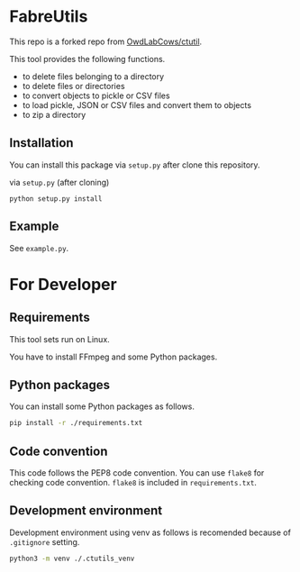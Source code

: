 # FabreUtils

This repo is a forked repo from [OwdLabCows/ctutil](https://github.com/OwdLabCows/ctutils).

This tool provides the following functions.

- to delete files belonging to a directory
- to delete files or directories
- to convert objects to pickle or CSV files
- to load pickle, JSON or CSV files and convert them to objects
- to zip a directory

## Installation

You can install this package via `setup.py` after clone this repository.

via `setup.py` (after cloning)

```
python setup.py install
```

## Example

See `example.py`.


# For Developer

## Requirements

This tool sets run on Linux.

You have to install FFmpeg and some Python packages.

## Python packages

You can install some Python packages as follows.

```sh
pip install -r ./requirements.txt
```

## Code convention

This code follows the PEP8 code convention.
You can use `flake8` for checking code convention. `flake8` is included in `requirements.txt`.

## Development environment

Development environment using venv as follows is recomended because of `.gitignore` setting.

```sh
python3 -m venv ./.ctutils_venv
```

